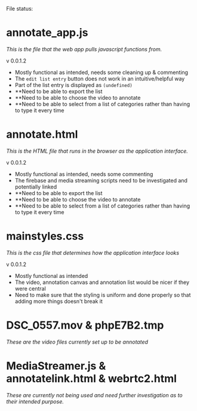 File status:

# annotate_app.js

*This is the file that the web app pulls javascript functions from.*

v 0.0.1.2 
  * Mostly functional as intended, needs some cleaning up & commenting
  * The `edit list entry` button does not work in an intuitive/helpful way
  * Part of the list entry is displayed as `(undefined)`
  * **Need to be able to export the list
  * **Need to be able to choose the video to annotate
  * **Need to be able to select from a list of categories rather than having to type it every time

# annotate.html

*This is the HTML file that runs in the browser as the application interface.*

v 0.0.1.2 
  * Mostly functional as intended, needs some commenting
  * The firebase and media streaming scripts need to be investigated and potentially linked
  * **Need to be able to export the list
  * **Need to be able to choose the video to annotate
  * **Need to be able to select from a list of categories rather than having to type it every time
          
# mainstyles.css

*This is the css file that determines how the application interface looks*

v 0.0.1.2 
  * Mostly functional as intended
  * The video, annotation canvas and annotation list would be nicer if they were central
  * Need to make sure that the styling is uniform and done properly so that adding more things doesn't break it
          
# DSC_0557.mov & phpE7B2.tmp

*These are the video files currently set up to be annotated*

# MediaStreamer.js & annotatelink.html & webrtc2.html

*These are currently not being used and need further investigation as to their intended purpose.*
          



